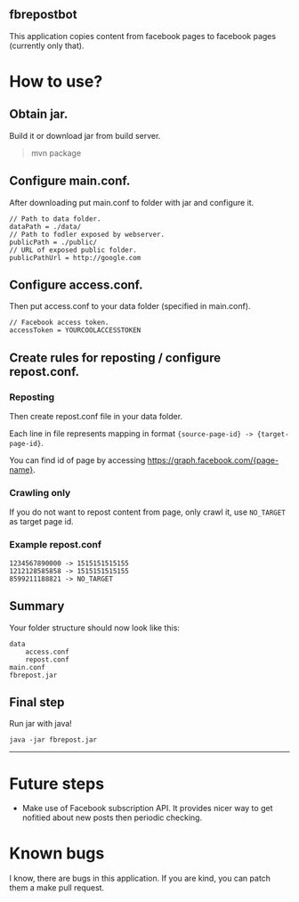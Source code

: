 fbrepostbot
-------------------
This application copies content from facebook pages to facebook pages (currently only that).

# How to use?

## Obtain jar.

Build it or download jar from build server.

> mvn package

## Configure main.conf.

After downloading put main.conf to folder with jar and configure it.

```
// Path to data folder.
dataPath = ./data/
// Path to fodler exposed by webserver.
publicPath = ./public/
// URL of exposed public folder.
publicPathUrl = http://google.com
```

## Configure access.conf.

Then put access.conf to your data folder (specified in main.conf).

```
// Facebook access token.
accessToken = YOURCOOLACCESSTOKEN
```

## Create rules for reposting / configure repost.conf.

### Reposting
Then create repost.conf file in your data folder.

Each line in file represents mapping in format `{source-page-id} -> {target-page-id}`.

You can find id of page by accessing <https://graph.facebook.com/{page-name}>.

### Crawling only

If you do not want to repost content from page, only crawl it, use `NO_TARGET` as target page id.

### Example repost.conf

```
1234567890000 -> 1515151515155
1212128585858 -> 1515151515155
8599211188821 -> NO_TARGET
```

## Summary

Your folder structure should now look like this:

    data
        access.conf
        repost.conf
    main.conf
    fbrepost.jar

## Final step

Run jar with java!

`java -jar fbrepost.jar`

----------------------

# Future steps

- Make use of Facebook subscription API. It provides nicer way to get nofitied about new posts then periodic checking.

# Known bugs

I know, there are bugs in this application. If you are kind, you can patch them a make pull request.